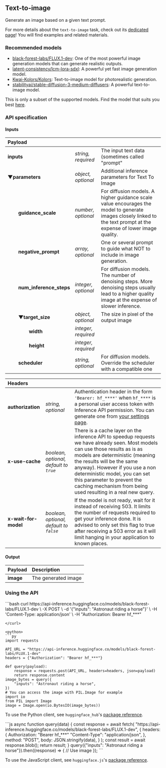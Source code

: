 ## Text-to-image

Generate an image based on a given text prompt.

<Tip>

For more details about the `text-to-image` task, check out its [dedicated page](https://huggingface.co/tasks/text-to-image)! You will find examples and related materials.

</Tip>

### Recommended models

- [black-forest-labs/FLUX.1-dev](https://huggingface.co/black-forest-labs/FLUX.1-dev): One of the most powerful image generation models that can generate realistic outputs.
- [latent-consistency/lcm-lora-sdxl](https://huggingface.co/latent-consistency/lcm-lora-sdxl): A powerful yet fast image generation model.
- [Kwai-Kolors/Kolors](https://huggingface.co/Kwai-Kolors/Kolors): Text-to-image model for photorealistic generation.
- [stabilityai/stable-diffusion-3-medium-diffusers](https://huggingface.co/stabilityai/stable-diffusion-3-medium-diffusers): A powerful text-to-image model.

This is only a subset of the supported models. Find the model that suits you best [here](https://huggingface.co/models?inference=warm&pipeline_tag=text-to-image&sort=trending).

### API specification

#### Inputs

| Payload |  |  |
| :--- | :--- | :--- |
| **inputs** | _string, required_ | The input text data (sometimes called "prompt" |
| **▼parameters** | _object, optional_ | Additional inference parameters for Text To Image |
| **&nbsp;&nbsp;&nbsp;&nbsp;&nbsp;&nbsp;&nbsp;&nbsp;guidance_scale** | _number, optional_ | For diffusion models. A higher guidance scale value encourages the model to generate images closely linked to the text prompt at the expense of lower image quality. |
| **&nbsp;&nbsp;&nbsp;&nbsp;&nbsp;&nbsp;&nbsp;&nbsp;negative_prompt** | _array, optional_ | One or several prompt to guide what NOT to include in image generation. |
| **&nbsp;&nbsp;&nbsp;&nbsp;&nbsp;&nbsp;&nbsp;&nbsp;num_inference_steps** | _integer, optional_ | For diffusion models. The number of denoising steps. More denoising steps usually lead to a higher quality image at the expense of slower inference. |
| **&nbsp;&nbsp;&nbsp;&nbsp;&nbsp;&nbsp;&nbsp;&nbsp;▼target_size** | _object, optional_ | The size in pixel of the output image |
| **&nbsp;&nbsp;&nbsp;&nbsp;&nbsp;&nbsp;&nbsp;&nbsp;&nbsp;&nbsp;&nbsp;&nbsp;&nbsp;&nbsp;&nbsp;&nbsp;width** | _integer, required_ |  |
| **&nbsp;&nbsp;&nbsp;&nbsp;&nbsp;&nbsp;&nbsp;&nbsp;&nbsp;&nbsp;&nbsp;&nbsp;&nbsp;&nbsp;&nbsp;&nbsp;height** | _integer, required_ |  |
| **&nbsp;&nbsp;&nbsp;&nbsp;&nbsp;&nbsp;&nbsp;&nbsp;scheduler** | _string, optional_ | For diffusion models. Override the scheduler with a compatible one |


| Headers |   |    |
| :--- | :--- | :--- |
| **authorization** | _string, optional_ | Authentication header in the form `'Bearer: hf_****'` when `hf_****` is a personal user access token with Inference API permission. You can generate one from [your settings page](https://huggingface.co/settings/tokens). |
| **x-use-cache** | _boolean, optional, default to `true`_ | There is a cache layer on the inference API to speedup requests we have already seen. Most models can use those results as is as models are deterministic (meaning the results will be the same anyway). However if you use a non deterministic model, you can set this parameter to prevent the caching mechanism from being used resulting in a real new query. |
| **x-wait-for-model** | _boolean, optional, default to `false`_ | If the model is not ready, wait for it instead of receiving 503. It limits the number of requests required to get your inference done. It is advised to only set this flag to true after receiving a 503 error as it will limit hanging in your application to known places. |

#### Output

| Payload | Description |
| :--- | :--- |
| **image** | The generated image |


### Using the API

<inferencesnippet>

<curl>
```bash
curl https://api-inference.huggingface.co/models/black-forest-labs/FLUX.1-dev \
	-X POST \
	-d '{"inputs": "Astronaut riding a horse"}' \
	-H 'Content-Type: application/json' \
	-H "Authorization: Bearer hf_***"

```
</curl>

<python>
```py
import requests

API_URL = "https://api-inference.huggingface.co/models/black-forest-labs/FLUX.1-dev"
headers = {"Authorization": "Bearer hf_***"}

def query(payload):
	response = requests.post(API_URL, headers=headers, json=payload)
	return response.content
image_bytes = query({
	"inputs": "Astronaut riding a horse",
})
# You can access the image with PIL.Image for example
import io
from PIL import Image
image = Image.open(io.BytesIO(image_bytes))
```

To use the Python client, see `huggingface_hub`'s [package reference](https://huggingface.co/docs/huggingface_hub/package_reference/inference_client#huggingface_hub.InferenceClient.text_to_image).
</python>

<js>
```js
async function query(data) {
	const response = await fetch(
		"https://api-inference.huggingface.co/models/black-forest-labs/FLUX.1-dev",
		{
			headers: {
				Authorization: "Bearer hf_***"
				"Content-Type": "application/json",
			},
			method: "POST",
			body: JSON.stringify(data),
		}
	);
	const result = await response.blob();
	return result;
}
query({"inputs": "Astronaut riding a horse"}).then((response) => {
	// Use image
});
```

To use the JavaScript client, see `huggingface.js`'s [package reference](https://huggingface.co/docs/huggingface.js/inference/classes/HfInference#texttoimage).
</js>

</inferencesnippet>
